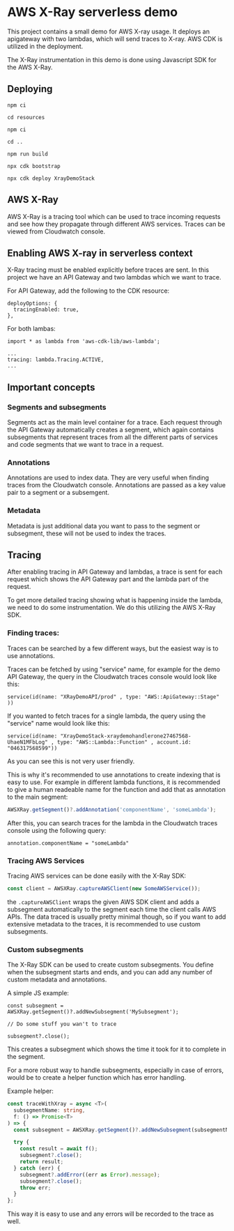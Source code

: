 # AWS X-Ray serverless demo

This project contains a small demo for AWS X-ray usage. It deploys an apigateway with two lambdas, which will send traces to X-ray. AWS CDK is utilized in the deployment.

The X-Ray instrumentation in this demo is done using Javascript SDK for the AWS X-Ray.

## Deploying

    npm ci

    cd resources

    npm ci

    cd ..

    npm run build

    npx cdk bootstrap

    npx cdk deploy XrayDemoStack

## AWS X-Ray

AWS X-Ray is a tracing tool which can be used to trace incoming requests and see how they propagate through different AWS services. Traces can be viewed from Cloudwatch console.

## Enabling AWS X-ray in serverless context

X-Ray tracing must be enabled explicitly before traces are sent. In this project we have an API Gateway and two lambdas which we want to trace.

For API Gateway, add the following to the CDK resource:

```
deployOptions: {
  tracingEnabled: true,
},
```

For both lambas:

```
import * as lambda from 'aws-cdk-lib/aws-lambda';

...
tracing: lambda.Tracing.ACTIVE,
...
```

## Important concepts

### Segments and subsegments

Segments act as the main level container for a trace. Each request through the API Gateway automatically creates a segment, which again contains subsegments that represent traces from all the different parts of services and code segments that we want to trace in a request.

### Annotations

Annotations are used to index data. They are very useful when finding traces from the Cloudwatch console. Annotations are passed as a key value pair to a segment or a subsemgent.

### Metadata

Metadata is just additional data you want to pass to the segment or subsegment, these will not be used to index the traces.

## Tracing

After enabling tracing in API Gateway and lambdas, a trace is sent for each request which shows the API Gateway part and the lambda part of the request.

To get more detailed tracing showing what is happening inside the lambda, we need to do some instrumentation. We do this utilizing the AWS X-Ray SDK.

### Finding traces:

Traces can be searched by a few different ways, but the easiest way is to use annotations.

Traces can be fetched by using "service" name, for example for the demo API Gateway, the query in the Cloudwatch traces console would look like this:

```
service(id(name: "XRayDemoAPI/prod" , type: "AWS::ApiGateway::Stage" ))
```

If you wanted to fetch traces for a single lambda, the query using the "service" name would look like this:

```
service(id(name: "XrayDemoStack-xraydemohandlerone27467568-UhaeN1MFbLog" , type: "AWS::Lambda::Function" , account.id: "046317568599"))
```

As you can see this is not very user friendly.

This is why it's recommended to use annotations to create indexing that is easy to use. For example in different lambda functions, it is recommended to give a human readeable name for the function and add that as annotation to the main segment:

```typescript
AWSXRay.getSegment()?.addAnnotation('componentName', 'someLambda');
```

After this, you can search traces for the lambda in the Cloudwatch traces console using the following query:

```
annotation.componentName = "someLambda"
```

### Tracing AWS Services

Tracing AWS services can be done easily with the X-Ray SDK:

```typescript
const client = AWSXRay.captureAWSClient(new SomeAWSService());
```

the `.captureAWSClient` wraps the given AWS SDK client and adds a subsegment automatically to the segment each time the client calls AWS APIs. The data traced is usually pretty minimal though, so if you want to add extensive metadata to the traces, it is recommended to use custom subsegments.

### Custom subsegments

The X-Ray SDK can be used to create custom subsegments. You define when the subsegment starts and ends, and you can add any number of custom metadata and annotations.

A simple JS example:

```
const subsegment = AWSXRay.getSegment()?.addNewSubsegment('MySubsegment');

// Do some stuff you wan't to trace

subsegment?.close();
```

This creates a subsegment which shows the time it took for it to complete in the segment.

For a more robust way to handle subsegments, especially in case of errors, would be to create a helper function which has error handling.

Example helper:

```typescript
const traceWithXray = async <T>(
  subsegmentName: string,
  f: () => Promise<T>
) => {
  const subsegment = AWSXRay.getSegment()?.addNewSubsegment(subsegmentName);

  try {
    const result = await f();
    subsegment?.close();
    return result;
  } catch (err) {
    subsegment?.addError((err as Error).message);
    subsegment?.close();
    throw err;
  }
};
```

This way it is easy to use and any errors will be recorded to the trace as well.
